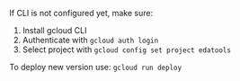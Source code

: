 If CLI is not configured yet, make sure:
1) Install gcloud CLI
2) Authenticate with `gcloud auth login`
3) Select project with `gcloud config set project edatools`


To deploy new version use:
`gcloud run deploy`